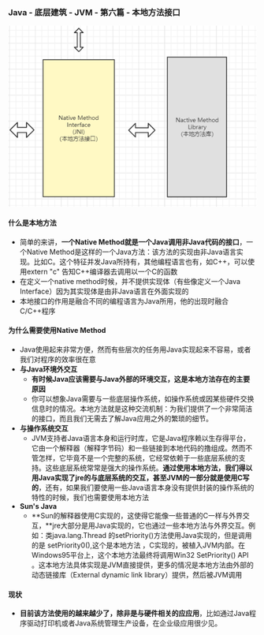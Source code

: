 ###  Java - 底层建筑 - JVM - 第六篇 - 本地方法接口

![本地方法接口](images/本地方法接口.png)

####  什么是本地方法

- 简单的来讲，**一个Native Method就是一个Java调用非Java代码的接口**，一个Native Method是这样的一个Java方法：该方法的实现由非Java语言实现。比如C。这个特征并发Java所持有，其他编程语言也有，如C++，可以使用extern "c" 告知C++编译器去调用以一个C的函数
- 在定义一个native method时候，并不提供实现体（有些像定义一个Java Interface）因为其实现体是由非Java语言在外面实现的
- 本地接口的作用是融合不同的编程语言为Java所用，他的出现时融合C/C++程序

####  为什么需要使用Native Method

- Java使用起来非常方便，然而有些层次的任务用Java实现起来不容易，或者我们对程序的效率很在意
- **与Java环境外交互**
  - **有时候Java应该需要与Java外部的环境交互，这是本地方法存在的主要原因**
  - 你可以想象Java需要与一些底层操作系统，如操作系统或因某些硬件交换信息时的情况。本地方法就是这种交流机制：为我们提供了一个非常简洁的接口，而且我们无需去了解Java应用之外的繁琐的细节。
- **与操作系统交互**
  - JVM支持者Java语言本身和运行时库，它是Java程序赖以生存得平台，它由一个解释器（解释字节码）和一些链接到本地代码的撸组成。然而不管怎样，它毕竟不是一个完整的系统，它经常依赖于一些底层系统的支持。这些底层系统常常是强大的操作系统。**通过使用本地方法，我们得以用Java实现了jre的与底层系统的交互，甚至JVM的一部分就是使用C写的**，还有，如果我们要使用一些Java语言本身没有提供封装的操作系统的特性的时候，我们也需要使用本地方法
- **Sun's Java**
  - **Sun的解释器使用C实现的，这使得它能像一些普通的C一样与外界交互，**jre大部分是用Java实现的，它也通过一些本地方法与外界交互。例如：类java.lang.Thread 的setPriority()方法使用Java实现的，但是调用的是 setPriority0(),这个是本地方法 ，C实现的，被植入JVM内部。在Windows95平台上，这个本地方法最终将调用Win32 SetPriority() API 。这本地方法具体实现是JVM直接提供，更多的情况是本地方法由外部的动态链接库（External dynamic link library）提供，然后被JVM调用

#### 现状

- **目前该方法使用的越来越少了，除非是与硬件相关的应应用**，比如通过Java程序驱动打印机或者Java系统管理生产设备，在企业级应用很少见。